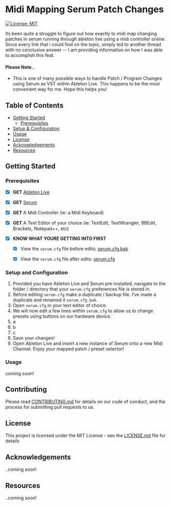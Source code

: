 # Midi Mapping Serum Patch Changes<a name="HOME"></a>

[![License: MIT](https://img.shields.io/badge/License-MIT-yellow.svg)](https://opensource.org/licenses/MIT)

Its been quite a struggle to figure out how exactly to midi map changing patches in serum running through ableton live using a midi controller online.  Since every link that i could find on the topic, simply led to another thread with no conclusive answer -- I am providing information on how I was able to accomplish this feat.

#### Please Note..

* This is one of many possible ways to handle Patch / Program Changes using Serum as VST within Ableton Live.  This happens to be the most convenient way for me.  Hope this helps you!

## Table of Contents
* [Getting Started](#gettingstarted)
    * [Prerequisites](#prerequisites)
* [Setup & Configuration](#setup)
* [Usage](#usage)
* [License](#license)
* [Acknowledgements](#acknowledgements)
* [Resources](#resources)

## Getting Started<a name="gettingstarted"></a>

### Prerequisites<a name="prerequisites"></a>

- [x] **GET** [Ableton Live](https://www.ableton.com)
- [x] **GET** [Serum](https://xferrecords.com/products/serum)
- [x] **GET** A Midi Controller (ie: a Midi Keyboard)
- [x] **GET** A Text Editor of your choice (ie: TextEdit, TextWrangler, BBEdit, Brackets, Notepad++, etc)


- [x] **KNOW WHAT YOURE GETTING INTO FIRST**
  - [x] View the ```serum.cfg``` file before edits:  [serum.cfg.bak](../serum.cfg.bak)
  - [x] View the ```serum.cfg``` file after edits:  [serum.cfg](../serum.cfg)


### Setup and Configuration<a name="setup"></a>

1. Provided you have Ableton Live and Serum pre-installed, navigate to the folder / directory that your ```serum.cfg``` preferences file is stored in.
2. Before editing ```serum.cfg``` make a duplicate / backup file.  Iʻve made a duplicate and renamed it ```serum.cfg.bak```.
3. Open ```serum.cfg``` in your text editor of choice.
4. We will now edit a few lines within ```serum.cfg``` to allow us to change presets using buttons on our hardware device.
  1. a
  2. b
  3. c
5. Save your changes!
6.  Open Ableton Live and insert a new instance of Serum onto a new Midi Channel.  Enjoy your mapped patch / preset selector!

### Usage<a name="usage"></a>

coming soon!

## Contributing<a name="contributing"></a>

Please read [CONTRIBUTING.md](https://gist.github.com/PurpleBooth/b24679402957c63ec426) for details on our code of conduct, and the process for submitting pull requests to us.

## License<a name="license"></a>

This project is licensed under the MIT License - see the [LICENSE.md](LICENSE.md) file for details

## Acknowledgements<a name="acknowledgements"></a>

..coming soon!

## Resources<a name="resources"></a>

..coming soon!
